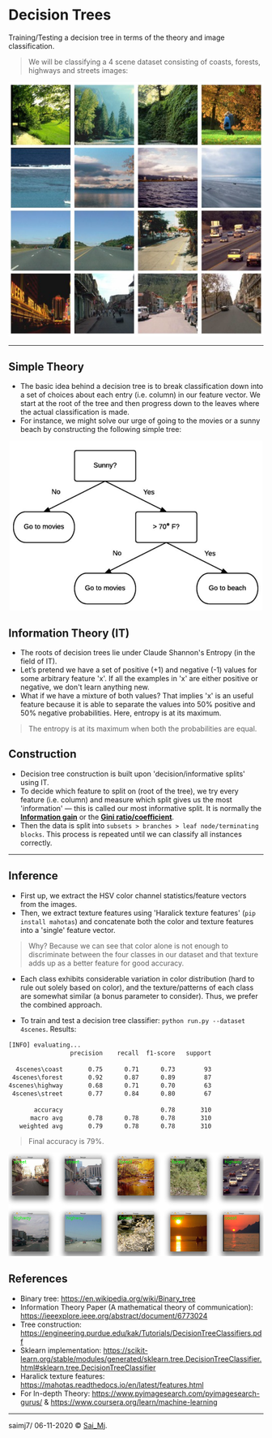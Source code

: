 # Decision Trees

Training/Testing a decision tree in terms of the theory and image classification.

> We will be classifying a 4 scene dataset consisting of coasts, forests, highways and streets images:


<div align="center">
<img src=misc/dataset.png?raw=true "dataset" width=520 >
</div>

---

## Simple Theory

- The basic idea behind a decision tree is to break classification down into a set of choices about each entry (i.e. column) in our feature vector. We start at the root of the tree and then progress down to the leaves where the actual classification is made.
- For instance, we might solve our urge of going to the movies or a sunny beach by constructing the following simple tree:

<div align="center">
<img src=misc/tree.png?raw=true "tree" width=500 >
</div>


## Information Theory (IT)
- The roots of decision trees lie under Claude Shannon's Entropy (in the field of IT).
- Let’s pretend we have a set of positive (+1) and negative (-1) values for some arbitrary feature 'x'. If all the examples in 'x' are either positive or negative, we don't learn anything new.
- What if we have a mixture of both values? That implies 'x' is an useful feature because it is able to separate the values into 50% positive and 50% negative probabilities. Here, entropy is at its maximum.

> The entropy is at its maximum when both the probabilities are equal.

## Construction

- Decision tree construction is built upon 'decision/informative splits' using IT.
- To decide which feature to split on (root of the tree), we try every feature (i.e. column) and measure which split gives us the most 'information' — this is called our most informative split. It is normally the [**Information gain**](https://en.wikipedia.org/wiki/Information_gain_in_decision_trees) or the [**Gini ratio/coefficient**](https://en.wikipedia.org/wiki/Gini_coefficient).
- Then the data is split into ```subsets > branches > leaf node/terminating blocks```. This process is repeated until we can classify all instances correctly.

---

## Inference

- First up, we extract the HSV color channel statistics/feature vectors from the images.
- Then, we extract texture features using 'Haralick texture features' (```pip install mahotas```) and concatenate both the color and texture features into a 'single' feature vector.

> Why? Because we can see that color alone is not enough to discriminate between the four classes in our dataset and that texture adds up as a better feature for good accuracy.

- Each class exhibits considerable variation in color distribution (hard to rule out solely based on color), and the texture/patterns of each class are somewhat similar (a bonus parameter to consider). Thus, we prefer the combined approach.

- To train and test a decision tree classifier: ```python run.py --dataset 4scenes```. Results:

```
[INFO] evaluating...
                 precision    recall  f1-score   support

  4scenes\coast       0.75      0.71      0.73        93
 4scenes\forest       0.92      0.87      0.89        87
4scenes\highway       0.68      0.71      0.70        63
 4scenes\street       0.77      0.84      0.80        67

       accuracy                           0.78       310
      macro avg       0.78      0.78      0.78       310
   weighted avg       0.79      0.78      0.78       310
```

> Final accuracy is 79%.

<div align="center">
<img src=misc/result.png?raw=true "result" width=800 >
</div>

## References

- Binary tree: https://en.wikipedia.org/wiki/Binary_tree
- Information Theory Paper (A mathematical theory of communication): https://ieeexplore.ieee.org/abstract/document/6773024
- Tree construction: https://engineering.purdue.edu/kak/Tutorials/DecisionTreeClassifiers.pdf
- Sklearn implementation: https://scikit-learn.org/stable/modules/generated/sklearn.tree.DecisionTreeClassifier.html#sklearn.tree.DecisionTreeClassifier
- Haralick texture features: https://mahotas.readthedocs.io/en/latest/features.html
- For In-depth Theory: https://www.pyimagesearch.com/pyimagesearch-gurus/ & https://www.coursera.org/learn/machine-learning

---

saimj7/ 06-11-2020 © <a href="http://saimj7.github.io" target="_blank">Sai_Mj</a>.
